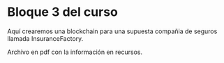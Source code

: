 # Bloque 3 del curso

Aquí crearemos una blockchain para una supuesta compañia de seguros llamada InsuranceFactory.

Archivo en pdf con la información en recursos.